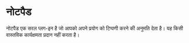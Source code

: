 # नोटपैड

नोटपैड एक सरल प्लग-इन है जो आपको अपने प्रयोग को टिप्पणी करने की अनुमति देता है। यह किसी वास्तविक कार्यक्षमता प्रदान नहीं करता है।
